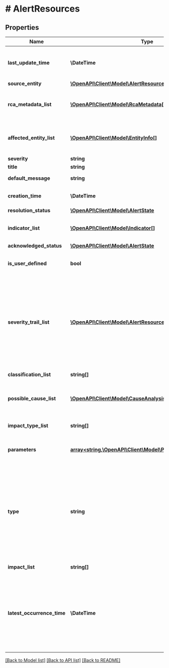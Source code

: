 # # AlertResources

## Properties

Name | Type | Description | Notes
------------ | ------------- | ------------- | -------------
**last_update_time** | **\DateTime** | The last time this alert was updated.  System sets this. | [optional]
**source_entity** | [**\OpenAPI\Client\Model\AlertResourcesSourceEntity**](AlertResourcesSourceEntity.md) |  | [optional]
**rca_metadata_list** | [**\OpenAPI\Client\Model\RcaMetadata[]**](RcaMetadata.md) | List of cause and resolution object from alert RCA metadata. | [optional]
**affected_entity_list** | [**\OpenAPI\Client\Model\EntityInfo[]**](EntityInfo.md) | A list of entities causing and/or related to this alert. | [optional]
**severity** | **string** | Alert severity |
**title** | **string** | Alert title |
**default_message** | **string** | Alert message. | [optional]
**creation_time** | **\DateTime** | The time that this alert was created. | [optional]
**resolution_status** | [**\OpenAPI\Client\Model\AlertState**](AlertState.md) |  | [optional]
**indicator_list** | [**\OpenAPI\Client\Model\Indicator[]**](Indicator.md) | The symptoms that caused this alert | [optional]
**acknowledged_status** | [**\OpenAPI\Client\Model\AlertState**](AlertState.md) |  | [optional]
**is_user_defined** | **bool** | The alert is raised by user defined policy or not. | [optional]
**severity_trail_list** | [**\OpenAPI\Client\Model\AlertResourcesSeverityTrailListInner[]**](AlertResourcesSeverityTrailListInner.md) | The field has a list of information alert severity change history. If the alert is duplicated without severity change, then, that instance will not be saved here. | [optional]
**classification_list** | **string[]** | Component classification | [optional]
**possible_cause_list** | [**\OpenAPI\Client\Model\CauseAnalysis[]**](CauseAnalysis.md) | An ordered list of the possible causes and resolutions for the alert. | [optional]
**impact_type_list** | **string[]** | The area this alert could impact. | [optional]
**parameters** | [**array<string,\OpenAPI\Client\Model\ParamValue>**](ParamValue.md) | Alert notification type specific parameters. | [optional]
**type** | **string** | A preconfigured, or dynamically created alert type or alert type UUID. For example, A1128 for the storage pool space usage exceeded alerts, or, a real UUID for user defined alert policy. |
**impact_list** | **string[]** | The impact of the alert. | [optional] [readonly]
**latest_occurrence_time** | **\DateTime** | Alert instances could be dedupped by the system.  However, the last time this similar alert was received is still be updated in this field. | [optional]

[[Back to Model list]](../../README.md#models) [[Back to API list]](../../README.md#endpoints) [[Back to README]](../../README.md)
